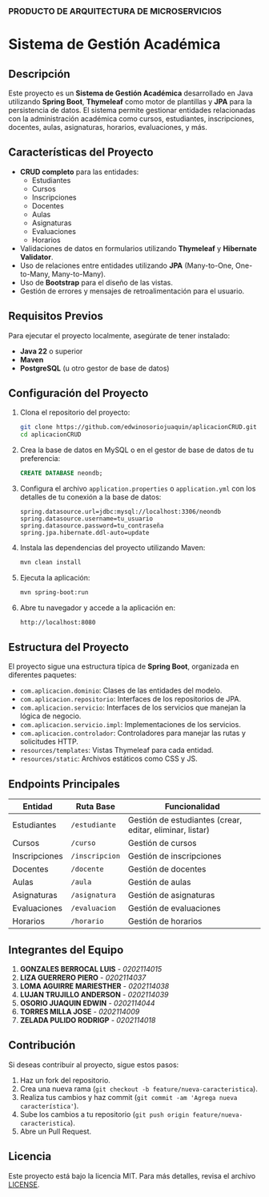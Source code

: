 ### PRODUCTO DE ARQUITECTURA DE MICROSERVICIOS
# Sistema de Gestión Académica

## Descripción

Este proyecto es un **Sistema de Gestión Académica** desarrollado en Java utilizando **Spring Boot**, **Thymeleaf** como motor de plantillas y **JPA** para la persistencia de datos. El sistema permite gestionar entidades relacionadas con la administración académica como cursos, estudiantes, inscripciones, docentes, aulas, asignaturas, horarios, evaluaciones, y más.

## Características del Proyecto

- **CRUD completo** para las entidades:
  - Estudiantes
  - Cursos
  - Inscripciones
  - Docentes
  - Aulas
  - Asignaturas
  - Evaluaciones
  - Horarios
- Validaciones de datos en formularios utilizando **Thymeleaf** y **Hibernate Validator**.
- Uso de relaciones entre entidades utilizando **JPA** (Many-to-One, One-to-Many, Many-to-Many).
- Uso de **Bootstrap** para el diseño de las vistas.
- Gestión de errores y mensajes de retroalimentación para el usuario.

## Requisitos Previos

Para ejecutar el proyecto localmente, asegúrate de tener instalado:

- **Java 22** o superior
- **Maven**
- **PostgreSQL** (u otro gestor de base de datos)

## Configuración del Proyecto

1. Clona el repositorio del proyecto:

    ```bash
    git clone https://github.com/edwinosoriojuaquin/aplicacionCRUD.git
    cd aplicacionCRUD
    ```

2. Crea la base de datos en MySQL o en el gestor de base de datos de tu preferencia:

    ```sql
    CREATE DATABASE neondb;
    ```

3. Configura el archivo `application.properties` o `application.yml` con los detalles de tu conexión a la base de datos:

    ```properties
    spring.datasource.url=jdbc:mysql://localhost:3306/neondb
    spring.datasource.username=tu_usuario
    spring.datasource.password=tu_contraseña
    spring.jpa.hibernate.ddl-auto=update
    ```

4. Instala las dependencias del proyecto utilizando Maven:

    ```bash
    mvn clean install
    ```

5. Ejecuta la aplicación:

    ```bash
    mvn spring-boot:run
    ```

6. Abre tu navegador y accede a la aplicación en:

    ```bash
    http://localhost:8080
    ```

## Estructura del Proyecto

El proyecto sigue una estructura típica de **Spring Boot**, organizada en diferentes paquetes:

- `com.aplicacion.dominio`: Clases de las entidades del modelo.
- `com.aplicacion.repositorio`: Interfaces de los repositorios de JPA.
- `com.aplicacion.servicio`: Interfaces de los servicios que manejan la lógica de negocio.
- `com.aplicacion.servicio.impl`: Implementaciones de los servicios.
- `com.aplicacion.controlador`: Controladores para manejar las rutas y solicitudes HTTP.
- `resources/templates`: Vistas Thymeleaf para cada entidad.
- `resources/static`: Archivos estáticos como CSS y JS.

## Endpoints Principales

| Entidad      | Ruta Base            | Funcionalidad                             |
| ------------ | -------------------- | ----------------------------------------- |
| Estudiantes  | `/estudiante`         | Gestión de estudiantes (crear, editar, eliminar, listar) |
| Cursos       | `/curso`              | Gestión de cursos                         |
| Inscripciones| `/inscripcion`        | Gestión de inscripciones                  |
| Docentes     | `/docente`            | Gestión de docentes                       |
| Aulas        | `/aula`               | Gestión de aulas                          |
| Asignaturas  | `/asignatura`         | Gestión de asignaturas                    |
| Evaluaciones | `/evaluacion`         | Gestión de evaluaciones                   |
| Horarios     | `/horario`            | Gestión de horarios                       |

## Integrantes del Equipo

1. **GONZALES BERROCAL LUIS** - _0202114015_
2. **LIZA GUERRERO PIERO** - _0202114037_
3. **LOMA AGUIRRE MARIESTHER** - _0202114038_
4. **LUJAN TRUJILLO ANDERSON** - _0202114039_
5. **OSORIO JUAQUIN EDWIN** - _0202114044_
5. **TORRES MILLA JOSE** - _0202114009_
6. **ZELADA PULIDO RODRIGP** - _0202114018_

## Contribución

Si deseas contribuir al proyecto, sigue estos pasos:

1. Haz un fork del repositorio.
2. Crea una nueva rama (`git checkout -b feature/nueva-caracteristica`).
3. Realiza tus cambios y haz commit (`git commit -am 'Agrega nueva característica'`).
4. Sube los cambios a tu repositorio (`git push origin feature/nueva-caracteristica`).
5. Abre un Pull Request.

## Licencia

Este proyecto está bajo la licencia MIT. Para más detalles, revisa el archivo [LICENSE](LICENSE).

